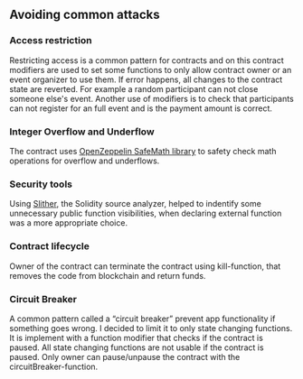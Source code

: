 ## Avoiding common attacks

### Access restriction

Restricting access is a common pattern for contracts and on this contract modifiers are used to set some functions to only allow contract owner or an event organizer to use them. If error happens, all changes to the contract state are reverted. For example a random participant can not close someone else's event. Another use of modifiers is to check that participants can not register for an full event and is the payment amount is correct. 

### Integer Overflow and Underflow

The contract uses [OpenZeppelin SafeMath library](https://github.com/OpenZeppelin/openzeppelin-solidity) to safety check math operations for overflow and underflows. 

### Security tools

Using [Slither](https://github.com/trailofbits/slither), the Solidity source analyzer, helped to indentify some unnecessary public function visibilities, when declaring external function was a more appropriate choice.

### Contract lifecycle

Owner of the contract can terminate the contract using kill-function, that removes the code from blockchain and return funds. 

### Circuit Breaker

A common pattern called a “circuit breaker” prevent app functionality if something goes wrong. I decided to limit it to only state changing functions. It is implement with a function modifier that checks if the contract is paused. All state changing functions are not usable if the contract is paused. Only owner can pause/unpause the contract with the circuitBreaker-function. 
